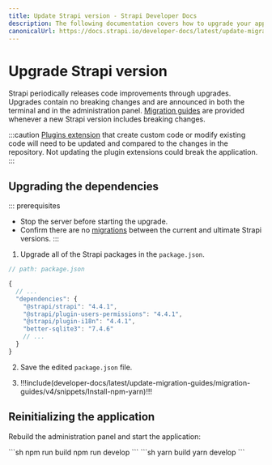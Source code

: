 ```yaml
---
title: Update Strapi version - Strapi Developer Docs
description: The following documentation covers how to upgrade your application to the latest version of Strapi.
canonicalUrl: https://docs.strapi.io/developer-docs/latest/update-migration-guides/update-version.html
---
```


# Upgrade Strapi version

Strapi periodically releases code improvements through upgrades. Upgrades contain no breaking changes and are announced in both the terminal and in the administration panel. [Migration guides](/developer-docs/latest/update-migration-guides/migration-guides.md) are provided whenever a new Strapi version includes breaking changes.

:::caution
 [Plugins extension](/developer-docs/latest/plugins/users-permissions.md) that create custom code or modify existing code will need to be updated and compared to the changes in the repository. Not updating the plugin extensions could break the application.
:::

## Upgrading the dependencies

::: prerequisites

- Stop the server before starting the upgrade.
- Confirm there are no [migrations](/developer-docs/latest/update-migration-guides/migration-guides.md) between the current and ultimate Strapi versions.
:::

1. Upgrade all of the Strapi packages in the `package.json`.

```jsx
// path: package.json

{
  // ...
  "dependencies": {
    "@strapi/strapi": "4.4.1",
    "@strapi/plugin-users-permissions": "4.4.1",
    "@strapi/plugin-i18n": "4.4.1",
    "better-sqlite3": "7.4.6"
    // ...
  }
}

```

2. Save the edited `package.json` file.

3. !!!include(developer-docs/latest/update-migration-guides/migration-guides/v4/snippets/Install-npm-yarn)!!!

## Reinitializing the application 

Rebuild the administration panel and start the application:

<code-group>

<code-block title="NPM">
```sh
npm run build
npm run develop
```
</code-block>

<code-block title="YARN">
```sh
yarn build
yarn develop
```
</code-block>

</code-group>
